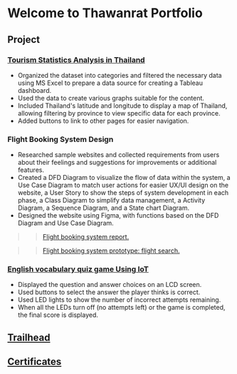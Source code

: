 # Welcome to Thawanrat Portfolio
## Project
### [Tourism Statistics Analysis in Thailand](https://public.tableau.com/views/-Dashboard-Manoi/sheet14?:language=en-US&:sid=&:redirect=auth&:display_count=n&:origin=viz_share_link)
- Organized the dataset into categories and filtered the necessary data using MS Excel to prepare a data source for creating a Tableau dashboard.
- Used the data to create various graphs suitable for the content.
- Included Thailand's latitude and longitude to display a map of Thailand, allowing filtering by province to view specific data for each province.
- Added buttons to link to other pages for easier navigation.

### Flight Booking System Design
- Researched sample websites and collected requirements from users about their feelings and suggestions for improvements or additional features.  
- Created a DFD Diagram to visualize the flow of data within the system, a Use Case Diagram to match user actions for easier UX/UI design on the website, a User Story to show the steps of system development in each phase, a Class Diagram to simplify data management, a Activity Diagram, a Sequence Diagram, and a State chart Diagram.
- Designed the website using Figma, with functions based on the DFD Diagram and Use Case Diagram.
>> [Flight booking system report.](https://drive.google.com/drive/folders/16lDKBbDYKDo9Ge_J-4YdLpgEhp2xanXd?usp=sharing)

>> [Flight booking system prototype: flight search.](https://www.figma.com/proto/KlhAziMdWhZ3AHH9MskARo/flight-search?node-id=3-41&t=x0DUID0CsZKkDlB0-1)
    
### [English vocabulary quiz game Using IoT](https://github.com/TongYeh/Project-IoT)
- Displayed the question and answer choices on an LCD screen.  
- Used buttons to select the answer the player thinks is correct.  
- Used LED lights to show the number of incorrect attempts remaining.  
- When all the LEDs turn off (no attempts left) or the game is completed, the final score is displayed.

## [Trailhead](https://www.salesforce.com/trailblazer/j94kq5d1qegoykva6a)

## [Certificates](https://drive.google.com/drive/folders/1_Zwk6zbwzN_W-LNy3Lc2ODJ-r50kcNiv?usp=sharing)
